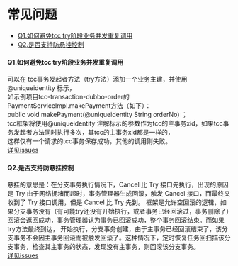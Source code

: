 # 常见问题

- [Q1.如何避免tcc try阶段业务并发重复调用](#1)    
- [Q2.是否支持防悬挂控制](#2)  


<h4 id="1">Q1.如何避免tcc try阶段业务并发重复调用</h4>  

可以在 tcc事务发起者方法（try方法）添加一个业务主建，并使用@uniqueidentity 标示，  
如示例项目tcc-transaction-dubbo-order的PaymentServiceImpl.makePayment方法（如下）：  
public void makePayment(@uniqueidentity String orderNo) ；  
tcc框架将使用@uniqueidentity 注解标示的参数作为tcc的主事务xid，如果tcc事务发起者方法同时执行多次，其tcc的主事务xid都是一样的，  
这样仅有一个请求的tcc事务保存成功，其他的调用则失败。  
[详见issues](https://github.com/changmingxie/tcc-transaction/issues/327)

<h4 id="2">Q2.是否支持防悬挂控制</h4>  

悬挂的意思是：在分支事务执行情况下，Cancel 比 Try 接口先执行，出现的原因是 Try 由于网络拥堵而超时，事务管理器生成回滚，触发 Cancel 接口，而最终又收到了 Try 接口调用，但是 Cancel 比 Try 先到。
框架是允许空回滚的逻辑，如果分支事务没有（有可能try还没有开始执行，或者事务已经回滚过，事务删除了）回滚会返回成功，事务管理器认为事务已回滚成功，整个事务回滚结束。而如果try方法最终到达，
开始执行，分支事务创建，由于主事务已经回滚结束了，该分支事务不会因主事务回滚而被触发回滚了。这种情况下，定时恢复任务回扫描该分支事务，检查其主事务的状态，发现没有主事务，则回滚该分支事务。  
[详见issues](https://github.com/changmingxie/tcc-transaction/issues/328)





